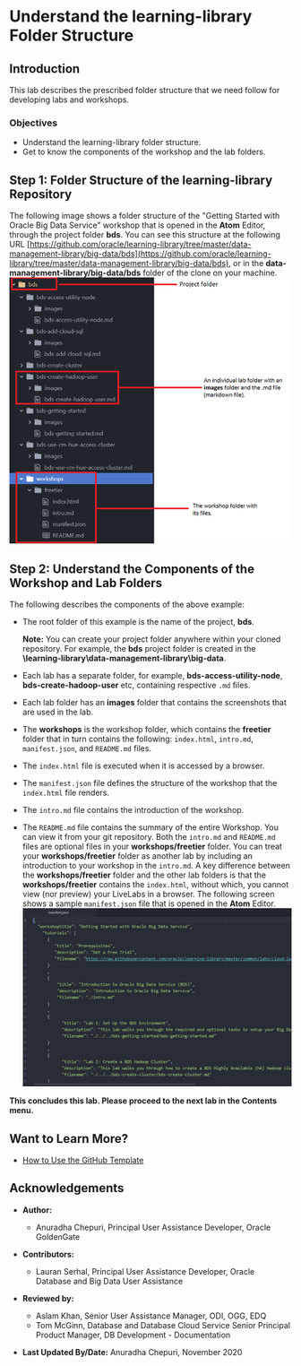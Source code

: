 # Understand the learning-library Folder Structure

## Introduction
This lab describes the prescribed folder structure that we need follow for developing labs and workshops.
### Objectives
* Understand the learning-library folder structure.
* Get to know the components of the workshop and the lab folders.

## **Step 1:** Folder Structure of the learning-library Repository

The following image shows a folder structure of the "Getting Started with Oracle Big Data Service" workshop that is opened in the **Atom** Editor, through the project folder **bds**. You can see this structure at the following URL [https://github.com/oracle/learning-library/tree/master/data-management-library/big-data/bds](https://github.com/oracle/learning-library/tree/master/data-management-library/big-data/bds), or in the **data-management-library/big-data/bds** folder of the clone on your machine.
    ![](./images/temp-folder-structure-example1.png " ")

## **Step 2:** Understand the Components of the Workshop and Lab Folders
  The following describes the components of the above example:
  * The root folder of this example is the name of the project, **bds**.

      **Note:** You can create your project folder anywhere within your cloned repository. For example, the **bds** project folder is created in the **\learning-library\data-management-library\big-data**.
  * Each lab has a separate folder, for example, **bds-access-utility-node**, **bds-create-hadoop-user** etc, containing respective `.md` files.
  * Each lab folder has an **images** folder that contains the screenshots that are used in the lab.
  * The **workshops** is the workshop folder, which contains the **freetier** folder that in turn contains the following:  `index.html`, `intro.md`, `manifest.json`, and `README.md` files.
  * The `index.html` file is executed when it is accessed by a browser.
  * The `manifest.json` file defines the structure of the workshop that the `index.html` file renders.
  * The `intro.md` file contains the introduction of the workshop.
  * The `README.md` file contains the summary of the entire Workshop. You can view it from your git repository.
    Both the `intro.md` and `README.md` files are optional files in your **workshops/freetier** folder. You can treat your **workshops/freetier** folder as another lab by including an introduction to your workshop in the `intro.md`. A key difference between the **workshops/freetier** folder and the other lab folders is that the **workshops/freetier** contains the `index.html`, without which, you cannot view (nor preview) your LiveLabs in a browser.
    The following screen shows a sample `manifest.json` file that is opened in the **Atom** Editor.
    ![](./images/temp-folder-structure-manifest-json.png " ")

**This concludes this lab. Please proceed to the next lab in the Contents menu.**

## Want to Learn More?

* [How to Use the GitHub Template](https://otube.oracle.com/media/Use+GitHub+Template/0_780dlc2i)


## Acknowledgements

* **Author:**
    * Anuradha Chepuri, Principal User Assistance Developer, Oracle GoldenGate
* **Contributors:**
    * Lauran Serhal, Principal User Assistance Developer, Oracle Database and Big Data User Assistance

* **Reviewed by:**  
    * Aslam Khan, Senior User Assistance Manager, ODI, OGG, EDQ
    * Tom McGinn, Database and Database Cloud Service Senior Principal Product Manager, DB Development - Documentation

* **Last Updated By/Date:** Anuradha Chepuri, November 2020


